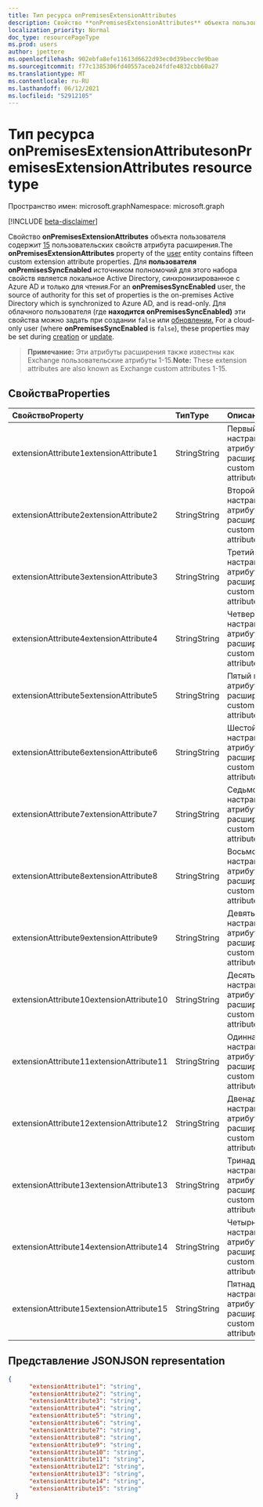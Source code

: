 ```yaml
---
title: Тип ресурса onPremisesExtensionAttributes
description: Свойство **onPremisesExtensionAttributes** объекта пользователя содержит 15 пользовательских свойств атрибута расширения.
localization_priority: Normal
doc_type: resourcePageType
ms.prod: users
author: jpettere
ms.openlocfilehash: 902ebfa8efe11613d6622d93ec0d39becc9e9bae
ms.sourcegitcommit: f77c1385306fd40557aceb24fdfe4832cbb60a27
ms.translationtype: MT
ms.contentlocale: ru-RU
ms.lasthandoff: 06/12/2021
ms.locfileid: "52912105"
---
```

# <a name="onpremisesextensionattributes-resource-type"></a><span data-ttu-id="53522-103">Тип ресурса onPremisesExtensionAttributes</span><span class="sxs-lookup"><span data-stu-id="53522-103">onPremisesExtensionAttributes resource type</span></span>

<span data-ttu-id="53522-104">Пространство имен: microsoft.graph</span><span class="sxs-lookup"><span data-stu-id="53522-104">Namespace: microsoft.graph</span></span>

[!INCLUDE [beta-disclaimer](../../includes/beta-disclaimer.md)]

<span data-ttu-id="53522-105">Свойство **onPremisesExtensionAttributes** объекта пользователя содержит [15](user.md) пользовательских свойств атрибута расширения.</span><span class="sxs-lookup"><span data-stu-id="53522-105">The **onPremisesExtensionAttributes** property of the [user](user.md) entity contains fifteen custom extension attribute properties.</span></span> <span data-ttu-id="53522-106">Для **пользователя onPremisesSyncEnabled** источником полномочий для этого набора свойств является локальное Active Directory, синхронизированное с Azure AD и только для чтения.</span><span class="sxs-lookup"><span data-stu-id="53522-106">For an **onPremisesSyncEnabled** user, the source of authority for this set of properties is the on-premises Active Directory which is synchronized to Azure AD, and is read-only.</span></span> <span data-ttu-id="53522-107">Для облачного пользователя (где **находится onPremisesSyncEnabled)** эти свойства можно задать при создании `false` или [обновлении.](../api/user-update.md) [](../api/user-post-users.md)</span><span class="sxs-lookup"><span data-stu-id="53522-107">For a cloud-only user (where **onPremisesSyncEnabled** is `false`), these properties may be set during [creation](../api/user-post-users.md) or [update](../api/user-update.md).</span></span>

> <span data-ttu-id="53522-108">**Примечание:** Эти атрибуты расширения также известны как Exchange пользовательские атрибуты 1-15.</span><span class="sxs-lookup"><span data-stu-id="53522-108">**Note:** These extension attributes are also known as Exchange custom attributes 1-15.</span></span>


## <a name="properties"></a><span data-ttu-id="53522-109">Свойства</span><span class="sxs-lookup"><span data-stu-id="53522-109">Properties</span></span>
| <span data-ttu-id="53522-110">Свойство</span><span class="sxs-lookup"><span data-stu-id="53522-110">Property</span></span>     | <span data-ttu-id="53522-111">Тип</span><span class="sxs-lookup"><span data-stu-id="53522-111">Type</span></span>   |<span data-ttu-id="53522-112">Описание</span><span class="sxs-lookup"><span data-stu-id="53522-112">Description</span></span>|
|:---------------|:--------|:----------|
|<span data-ttu-id="53522-113">extensionAttribute1</span><span class="sxs-lookup"><span data-stu-id="53522-113">extensionAttribute1</span></span>|<span data-ttu-id="53522-114">String</span><span class="sxs-lookup"><span data-stu-id="53522-114">String</span></span>| <span data-ttu-id="53522-115">Первый настраиваемый атрибут расширения.</span><span class="sxs-lookup"><span data-stu-id="53522-115">First customizable extension attribute.</span></span> |
|<span data-ttu-id="53522-116">extensionAttribute2</span><span class="sxs-lookup"><span data-stu-id="53522-116">extensionAttribute2</span></span>|<span data-ttu-id="53522-117">String</span><span class="sxs-lookup"><span data-stu-id="53522-117">String</span></span>| <span data-ttu-id="53522-118">Второй настраиваемый атрибут расширения.</span><span class="sxs-lookup"><span data-stu-id="53522-118">Second customizable extension attribute.</span></span> |
|<span data-ttu-id="53522-119">extensionAttribute3</span><span class="sxs-lookup"><span data-stu-id="53522-119">extensionAttribute3</span></span>|<span data-ttu-id="53522-120">String</span><span class="sxs-lookup"><span data-stu-id="53522-120">String</span></span>| <span data-ttu-id="53522-121">Третий настраиваемый атрибут расширения.</span><span class="sxs-lookup"><span data-stu-id="53522-121">Third customizable extension attribute.</span></span> |
|<span data-ttu-id="53522-122">extensionAttribute4</span><span class="sxs-lookup"><span data-stu-id="53522-122">extensionAttribute4</span></span>|<span data-ttu-id="53522-123">String</span><span class="sxs-lookup"><span data-stu-id="53522-123">String</span></span>| <span data-ttu-id="53522-124">Четвертый настраиваемый атрибут расширения.</span><span class="sxs-lookup"><span data-stu-id="53522-124">Fourth customizable extension attribute.</span></span> |
|<span data-ttu-id="53522-125">extensionAttribute5</span><span class="sxs-lookup"><span data-stu-id="53522-125">extensionAttribute5</span></span>|<span data-ttu-id="53522-126">String</span><span class="sxs-lookup"><span data-stu-id="53522-126">String</span></span>| <span data-ttu-id="53522-127">Пятый настраиваемый атрибут расширения.</span><span class="sxs-lookup"><span data-stu-id="53522-127">Fifth customizable extension attribute.</span></span> |
|<span data-ttu-id="53522-128">extensionAttribute6</span><span class="sxs-lookup"><span data-stu-id="53522-128">extensionAttribute6</span></span>|<span data-ttu-id="53522-129">String</span><span class="sxs-lookup"><span data-stu-id="53522-129">String</span></span>| <span data-ttu-id="53522-130">Шестой настраиваемый атрибут расширения.</span><span class="sxs-lookup"><span data-stu-id="53522-130">Sixth customizable extension attribute.</span></span> |
|<span data-ttu-id="53522-131">extensionAttribute7</span><span class="sxs-lookup"><span data-stu-id="53522-131">extensionAttribute7</span></span>|<span data-ttu-id="53522-132">String</span><span class="sxs-lookup"><span data-stu-id="53522-132">String</span></span>| <span data-ttu-id="53522-133">Седьмой настраиваемый атрибут расширения.</span><span class="sxs-lookup"><span data-stu-id="53522-133">Seventh customizable extension attribute.</span></span> |
|<span data-ttu-id="53522-134">extensionAttribute8</span><span class="sxs-lookup"><span data-stu-id="53522-134">extensionAttribute8</span></span>|<span data-ttu-id="53522-135">String</span><span class="sxs-lookup"><span data-stu-id="53522-135">String</span></span>| <span data-ttu-id="53522-136">Восьмой настраиваемый атрибут расширения.</span><span class="sxs-lookup"><span data-stu-id="53522-136">Eighth customizable extension attribute.</span></span> |
|<span data-ttu-id="53522-137">extensionAttribute9</span><span class="sxs-lookup"><span data-stu-id="53522-137">extensionAttribute9</span></span>|<span data-ttu-id="53522-138">String</span><span class="sxs-lookup"><span data-stu-id="53522-138">String</span></span>| <span data-ttu-id="53522-139">Девятый настраиваемый атрибут расширения.</span><span class="sxs-lookup"><span data-stu-id="53522-139">Ninth customizable extension attribute.</span></span> |
|<span data-ttu-id="53522-140">extensionAttribute10</span><span class="sxs-lookup"><span data-stu-id="53522-140">extensionAttribute10</span></span>|<span data-ttu-id="53522-141">String</span><span class="sxs-lookup"><span data-stu-id="53522-141">String</span></span>| <span data-ttu-id="53522-142">Десятый настраиваемый атрибут расширения.</span><span class="sxs-lookup"><span data-stu-id="53522-142">Tenth customizable extension attribute.</span></span> |
|<span data-ttu-id="53522-143">extensionAttribute11</span><span class="sxs-lookup"><span data-stu-id="53522-143">extensionAttribute11</span></span>|<span data-ttu-id="53522-144">String</span><span class="sxs-lookup"><span data-stu-id="53522-144">String</span></span>| <span data-ttu-id="53522-145">Одиннадцатый настраиваемый атрибут расширения.</span><span class="sxs-lookup"><span data-stu-id="53522-145">Eleventh customizable extension attribute.</span></span> |
|<span data-ttu-id="53522-146">extensionAttribute12</span><span class="sxs-lookup"><span data-stu-id="53522-146">extensionAttribute12</span></span>|<span data-ttu-id="53522-147">String</span><span class="sxs-lookup"><span data-stu-id="53522-147">String</span></span>| <span data-ttu-id="53522-148">Двенадцатый настраиваемый атрибут расширения.</span><span class="sxs-lookup"><span data-stu-id="53522-148">Twelfth customizable extension attribute.</span></span> |
|<span data-ttu-id="53522-149">extensionAttribute13</span><span class="sxs-lookup"><span data-stu-id="53522-149">extensionAttribute13</span></span>|<span data-ttu-id="53522-150">String</span><span class="sxs-lookup"><span data-stu-id="53522-150">String</span></span>| <span data-ttu-id="53522-151">Тринадцатый настраиваемый атрибут расширения.</span><span class="sxs-lookup"><span data-stu-id="53522-151">Thirteenth customizable extension attribute.</span></span> |
|<span data-ttu-id="53522-152">extensionAttribute14</span><span class="sxs-lookup"><span data-stu-id="53522-152">extensionAttribute14</span></span>|<span data-ttu-id="53522-153">String</span><span class="sxs-lookup"><span data-stu-id="53522-153">String</span></span>| <span data-ttu-id="53522-154">Четырнадцатый настраиваемый атрибут расширения.</span><span class="sxs-lookup"><span data-stu-id="53522-154">Fourteenth customizable extension attribute.</span></span> |
|<span data-ttu-id="53522-155">extensionAttribute15</span><span class="sxs-lookup"><span data-stu-id="53522-155">extensionAttribute15</span></span>|<span data-ttu-id="53522-156">String</span><span class="sxs-lookup"><span data-stu-id="53522-156">String</span></span>| <span data-ttu-id="53522-157">Пятнадцатый настраиваемый атрибут расширения.</span><span class="sxs-lookup"><span data-stu-id="53522-157">Fifteenth customizable extension attribute.</span></span> |

## <a name="json-representation"></a><span data-ttu-id="53522-158">Представление JSON</span><span class="sxs-lookup"><span data-stu-id="53522-158">JSON representation</span></span>

<!-- {
  "blockType": "resource",
  "optionalProperties": [

  ],
  "@odata.type": "microsoft.graph.onPremisesExtensionAttributes"
}-->


```json
{
      "extensionAttribute1": "string",
      "extensionAttribute2": "string",
      "extensionAttribute3": "string",
      "extensionAttribute4": "string",
      "extensionAttribute5": "string",
      "extensionAttribute6": "string",
      "extensionAttribute7": "string",
      "extensionAttribute8": "string",
      "extensionAttribute9": "string",
      "extensionAttribute10": "string",
      "extensionAttribute11": "string",
      "extensionAttribute12": "string",
      "extensionAttribute13": "string",
      "extensionAttribute14": "string",
      "extensionAttribute15": "string"
  }

```


<!-- uuid: 8fcb5dbc-d5aa-4681-8e31-b001d5168d79
2015-10-25 14:57:30 UTC -->
<!--
{
  "type": "#page.annotation",
  "description": "onPremisesExtensionAttributes resource",
  "keywords": "",
  "section": "documentation",
  "tocPath": "",
  "suppressions": []
}
-->


